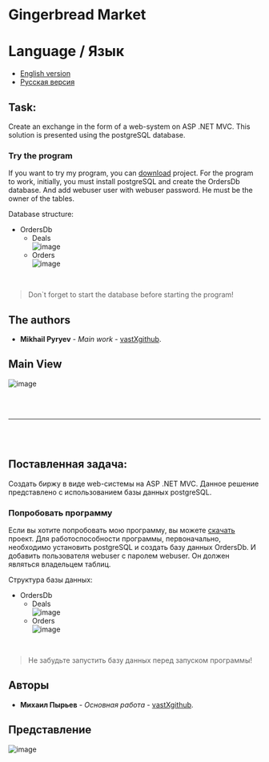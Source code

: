 # Gingerbread Market
# Language / Язык
* [English version](https://github.com/vastXgithub/gingerbreadmarket/blob/master/README.md#Task)
* [Русская версия](https://github.com/vastXgithub/gingerbreadmarket/blob/master/README.md#%D0%BF%D0%BE%D1%81%D1%82%D0%B0%D0%B2%D0%BB%D0%B5%D0%BD%D0%BD%D0%B0%D1%8F-%D0%B7%D0%B0%D0%B4%D0%B0%D1%87%D0%B0)
## Task:
Create an exchange in the form of a web-system on ASP .NET MVC.
This solution is presented using the postgreSQL database.
### Try the program
If you want to try my program, you can [download](https://github.com/vastXgithub/gingerbreadmarket/archive/master.zip) project.
For the program to work, initially, you must install postgreSQL and create the OrdersDb database.
And add webuser user with webuser password. He must be the owner of the tables.

Database structure:
* OrdersDb
  * Deals <br />
    ![image](https://user-images.githubusercontent.com/36687518/63232622-fd036900-c242-11e9-9d38-6b01cc86edc9.png)
  * Orders <br />
    ![image](https://user-images.githubusercontent.com/36687518/63232638-3a67f680-c243-11e9-9bcd-7366d1367fb3.png)
<br />

> Don\`t forget to start the database before starting the program!
## The authors
* **Mikhail Pyryev** - *Main work* - [vastXgithub](https://github.com/vastXgithub).
## Main View

![image](https://user-images.githubusercontent.com/36687518/63232990-58832600-c246-11e9-9834-335eb0c9d54d.png)

<br /><br />

---

<br /><br />

## Поставленная задача:
Создать биржу в виде web-системы на ASP .NET MVC.
Данное решение представлено с использованием базы данных postgreSQL.
### Попробовать программу
Если вы хотите попробовать мою программу, вы можете [скачать](https://github.com/vastXgithub/gingerbreadmarket/archive/master.zip) проект.
Для работоспособности программы, первоначально, необходимо установить postgreSQL и создать базу данных OrdersDb.
И добавить пользователя webuser с паролем webuser. Он должен являться владельцем таблиц.

Структура базы данных:
* OrdersDb
  * Deals <br />
    ![image](https://user-images.githubusercontent.com/36687518/63232622-fd036900-c242-11e9-9d38-6b01cc86edc9.png)
  * Orders <br />
    ![image](https://user-images.githubusercontent.com/36687518/63232638-3a67f680-c243-11e9-9bcd-7366d1367fb3.png)
<br />

> Не забудьте запустить базу данных перед запуском программы!
## Авторы
* **Михаил Пырьев** - *Основная работа* - [vastXgithub](https://github.com/vastXgithub).
## Представление

![image](https://user-images.githubusercontent.com/36687518/63232990-58832600-c246-11e9-9834-335eb0c9d54d.png)

<br /><br />
